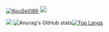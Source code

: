 <p align="left"> 
  <a href="https://github.com/KouSei089/KouSei089/">
    <img src="https://komarev.com/ghpvc/?username=KouSei089" alt="KouSei089" />
  </a>
  <a href="http://twitter.com/izuha0">
    <img height="20" src="https://img.shields.io/twitter/follow/izuha0?label=Twitter&logo=twitter&style=flat" />
  </a>
</p>



![](https://github-profile-summary-cards.vercel.app/api/cards/profile-details?username=KouSei089&theme=nord_bright)
![Anurag's GitHub stats](https://github-readme-stats.vercel.app/api?username=KouSei089&show_icons=true&theme=nord_bright)[![Top Langs](https://github-readme-stats.vercel.app/api/top-langs/?username=KouSei089&layout=compact)](https://github.com/anuraghazra/github-readme-stats)
<!--
**KouSei089/KouSei089** is a ✨ _special_ ✨ repository because its `README.md` (this file) appears on your GitHub profile.

Here are some ideas to get you started:

- 🔭 I’m currently working on ...
- 🌱 I’m currently learning ...
- 👯 I’m looking to collaborate on ...
- 🤔 I’m looking for help with ...
- 💬 Ask me about ...
- 📫 How to reach me: ...
- 😄 Pronouns: ...
- ⚡ Fun fact: ...
-->
